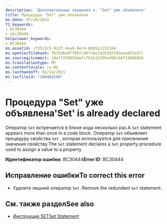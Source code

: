 ```yaml
---
description: 'Дополнительные сведения о: "Set" уже объявлено'
title: Процедура "Set" уже объявлена
ms.date: 07/20/2015
f1_keywords:
- bc30444
- vbc30444
helpviewer_keywords:
- BC30444
ms.assetid: cf3513c5-922f-4ea9-9ec4-0bb52c253164
ms.openlocfilehash: fb3bd6e07f8bfc967c0a7426102f85eaa025a5fc
ms.sourcegitcommit: 10e719780594efc781b15295e499c66f316068b8
ms.translationtype: MT
ms.contentlocale: ru-RU
ms.lasthandoff: 02/14/2021
ms.locfileid: "100464109"
---
```

# <a name="set-is-already-declared"></a><span data-ttu-id="4aa3e-103">Процедура "Set" уже объявлена</span><span class="sxs-lookup"><span data-stu-id="4aa3e-103">'Set' is already declared</span></span>

<span data-ttu-id="4aa3e-104">Оператор `Set` встречается в блоке кода несколько раз.</span><span class="sxs-lookup"><span data-stu-id="4aa3e-104">A `Set` statement appears more than once in a code block.</span></span> <span data-ttu-id="4aa3e-105">Оператор `Set` объявляет процедуру свойства `Set` , которая используется для присвоения значения свойству.</span><span class="sxs-lookup"><span data-stu-id="4aa3e-105">The `Set` statement declares a `Set` property procedure used to assign a value to a property.</span></span>  
  
 <span data-ttu-id="4aa3e-106">**Идентификатор ошибки:** BC30444</span><span class="sxs-lookup"><span data-stu-id="4aa3e-106">**Error ID:** BC30444</span></span>  
  
## <a name="to-correct-this-error"></a><span data-ttu-id="4aa3e-107">Исправление ошибки</span><span class="sxs-lookup"><span data-stu-id="4aa3e-107">To correct this error</span></span>  
  
- <span data-ttu-id="4aa3e-108">Удалите лишний оператор `Set` .</span><span class="sxs-lookup"><span data-stu-id="4aa3e-108">Remove the redundant `Set` statement.</span></span>  
  
## <a name="see-also"></a><span data-ttu-id="4aa3e-109">См. также раздел</span><span class="sxs-lookup"><span data-stu-id="4aa3e-109">See also</span></span>

- [<span data-ttu-id="4aa3e-110">Инструкция SET</span><span class="sxs-lookup"><span data-stu-id="4aa3e-110">Set Statement</span></span>](../language-reference/statements/set-statement.md)
